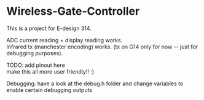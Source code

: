 # Wireless-Gate-Controller
This is a project for E-design 314. 

ADC current reading + display reading works.
<br>
Infrared tx (manchester encoding) works. (tx on G14 only for now -- just for debugging purposes).

TODO: 
add pinout here<br>
make this all more user friendly!! :)


Debugging: have a look at the debug.h folder and 
change variables to enable certain debugging outputs
